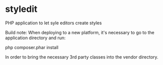 styledit
========

PHP application to let syle editors create styles

Build note: When deploying to a new platform, it's necessary to go to the application
directory and run:

php composer.phar install

In order to bring the necessary 3rd party classes into the vendor directory.

